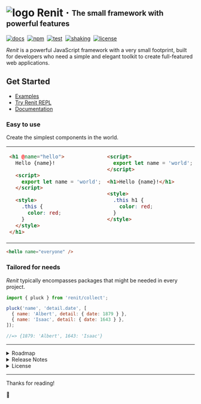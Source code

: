 # ![logo](http://kodla.org/renit/symbol-min.svg) Renit · <sub><sup>The small framework with powerful features</sup></sub>

[![docs](https://img.shields.io/badge/docs-renit.dev-blue?logo=hackthebox&color=006DF9&logoColor=00C3FF)][RENIT]
&nbsp;[![npm](https://img.shields.io/npm/v/renit.svg)][PACKAGE]
&nbsp;[![test](https://github.com/kodla-dev/renit/actions/workflows/test.yaml/badge.svg?branch=main)][TEST]
&nbsp;[![shaking](https://img.shields.io/badge/tree%20shakeable-blue?color=gray&logo=gumtree&logoColor=72ef36)][SIZE]
&nbsp;[![license](https://img.shields.io/npm/l/renit.svg?color=008C16)][LICENSE]

_Renit_ is a powerful JavaScript framework with a very small footprint, built for developers who need a simple and elegant toolkit to create full-featured web applications.

## Get Started

- [Examples][EXAMPLE]
- [Try Renit REPL][REPL]
- [Documentation][RENIT]

### Easy to use

Create the simplest components in the world.

<table border="0">
<tr></tr>
<tr>
<td valign="top" width="550">

```html
<h1 @name="hello">
  Hello {name}!

  <script>
    export let name = 'world';
  </script>

  <style>
    .this {
      color: red;
    }
  </style>
</h1>
```

</td>
<td valign="top" width="550">

```html
<script>
  export let name = 'world';
</script>

<h1>Hello {name}!</h1>

<style>
  .this h1 {
    color: red;
  }
</style>
```

</td>
</tr>
</table>

```html
<hello name="everyone" />
```

### Tailored for needs

_Renit_ typically encompasses packages that might be needed in every project.

```js
import { pluck } from 'renit/collect';

pluck('name', 'detail.date', [
  { name: 'Albert', detail: { date: 1879 } },
  { name: 'Isaac', detail: { date: 1643 } },
]);

//=> {1879: 'Albert', 1643: 'Isaac'}
```

---

<details>
<summary>Roadmap</summary>

You may view our [roadmap][ROADMAP] if you'd like to see what we're currently working on.

</details>

<details>
<summary>Release Notes</summary>

All notable changes to this project will be documented in the [changelog][CHANGELOG].

</details>

<details>
<summary>License</summary>

[MIT][LICENSE]

</details>

---

Thanks for reading!

🎉

[RENIT]: https://renit.dev
[REPL]: https://renit.dev/#!/repl
[EXAMPLE]: https://renit.dev/#!/repl?example
[TEST]: https://github.com/kodla-dev/renit/actions/workflows/test.yaml
[PACKAGE]: https://www.npmjs.com/package/renit
[SIZE]: https://bundlephobia.com/package/renit
[ROADMAP]: https://renit.dev/#!/intro/roadmap
[INSTALLATION]: https://renit.dev/installation/system-requirements
[CHANGELOG]: https://renit.dev/#!/intro/changelog
[CODE_OF_CONDUCT]: https://github.com/kodla-dev/renit/blob/main/.github/CODE_OF_CONDUCT.md
[DISCUSSIONS]: https://github.com/kodla-dev/renit/discussions
[CONTRIBUTING]: https://github.com/kodla-dev/renit/blob/main/.github/CONTRIBUTING.md
[LICENSE]: https://github.com/kodla-dev/renit/blob/main/LICENSE
